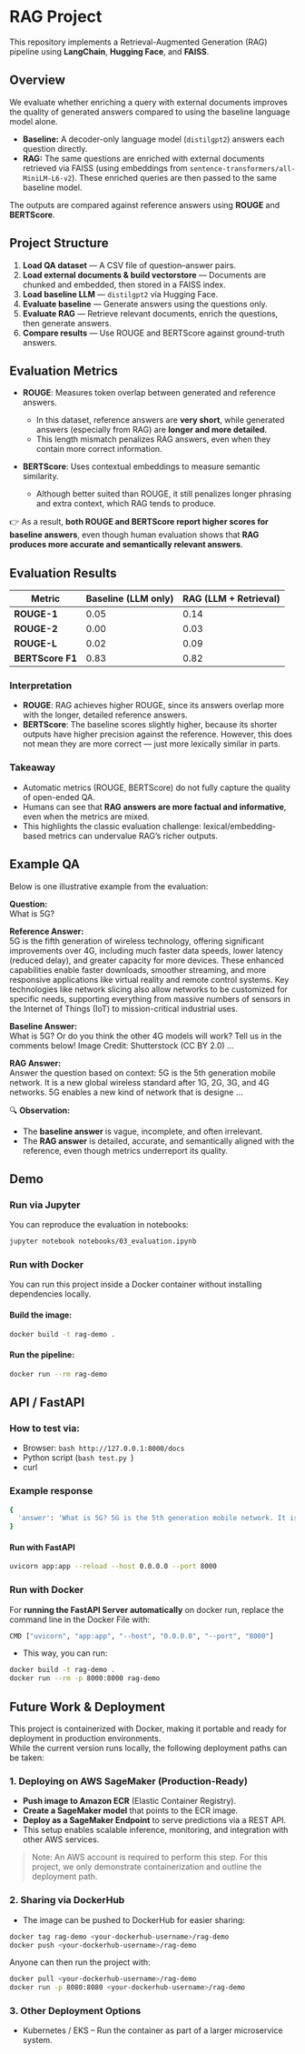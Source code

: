 # RAG Project

This repository implements a Retrieval-Augmented Generation (RAG) pipeline using **LangChain**, **Hugging Face**, and **FAISS**.

## Overview
We evaluate whether enriching a query with external documents improves the quality of generated answers compared to using the baseline language model alone.

- **Baseline:** A decoder-only language model (`distilgpt2`) answers each question directly.  
- **RAG:** The same questions are enriched with external documents retrieved via FAISS (using embeddings from `sentence-transformers/all-MiniLM-L6-v2`). These enriched queries are then passed to the same baseline model.  

The outputs are compared against reference answers using **ROUGE** and **BERTScore**.

## Project Structure
1. **Load QA dataset** — A CSV file of question–answer pairs.  
2. **Load external documents & build vectorstore** — Documents are chunked and embedded, then stored in a FAISS index.  
3. **Load baseline LLM** — `distilgpt2` via Hugging Face.  
4. **Evaluate baseline** — Generate answers using the questions only.  
5. **Evaluate RAG** — Retrieve relevant documents, enrich the questions, then generate answers.  
6. **Compare results** — Use ROUGE and BERTScore against ground-truth answers.

## Evaluation Metrics
- **ROUGE**: Measures token overlap between generated and reference answers.  
  - In this dataset, reference answers are **very short**, while generated answers (especially from RAG) are **longer and more detailed**.  
  - This length mismatch penalizes RAG answers, even when they contain more correct information.  

- **BERTScore**: Uses contextual embeddings to measure semantic similarity.  
  - Although better suited than ROUGE, it still penalizes longer phrasing and extra context, which RAG tends to produce.

👉 As a result, **both ROUGE and BERTScore report higher scores for baseline answers**, even though human evaluation shows that **RAG produces more accurate and semantically relevant answers**.

## Evaluation Results

| Metric          | Baseline (LLM only) | RAG (LLM + Retrieval) |
|-----------------|----------------------|------------------------|
| **ROUGE-1**     | 0.05                 | 0.14                   |
| **ROUGE-2**     | 0.00                 | 0.03                   |
| **ROUGE-L**     | 0.02                 | 0.09                   |
| **BERTScore F1**| 0.83                 | 0.82                   |

### Interpretation
- **ROUGE**: RAG achieves higher ROUGE, since its answers overlap more with the longer, detailed reference answers.  
- **BERTScore**: The baseline scores slightly higher, because its shorter outputs have higher precision against the reference. However, this does not mean they are more correct — just more lexically similar in parts. 

### Takeaway
- Automatic metrics (ROUGE, BERTScore) do not fully capture the quality of open-ended QA.  
- Humans can see that **RAG answers are more factual and informative**, even when the metrics are mixed.  
- This highlights the classic evaluation challenge: lexical/embedding-based metrics can undervalue RAG’s richer outputs.

## Example QA

Below is one illustrative example from the evaluation:

**Question:**  
What is 5G?

**Reference Answer:**  
5G is the fifth generation of wireless technology, offering significant improvements over 4G, including much faster data speeds, lower latency (reduced delay), and greater capacity for more devices. These enhanced capabilities enable faster downloads, smoother streaming, and more responsive applications like virtual reality and remote control systems. Key technologies like network slicing also allow networks to be customized for specific needs, supporting everything from massive numbers of sensors in the Internet of Things (IoT) to mission-critical industrial uses.

**Baseline Answer:**  
What is 5G? Or do you think the other 4G models will work? Tell us in the comments below!
Image Credit: Shutterstock (CC BY 2.0) ...

**RAG Answer:**  
Answer the question based on context:
5G is the 5th generation mobile network. It is a new global wireless standard after 1G, 2G, 3G,
and 4G networks. 5G enables a new kind of network that is designe ...

🔍 **Observation:**  
- The **baseline answer** is vague, incomplete, and often irrelevant.  
- The **RAG answer** is detailed, accurate, and semantically aligned with the reference, even though metrics underreport its quality.

## Demo

### Run via Jupyter
You can reproduce the evaluation in notebooks:

```bash
jupyter notebook notebooks/03_evaluation.ipynb
```

### Run with Docker
You can run this project inside a Docker container without installing dependencies locally.

#### Build the image:
```bash
docker build -t rag-demo .
```

#### Run the pipeline:
```bash
docker run --rm rag-demo
```

## API / FastAPI

### How to test via:

- Browser: ```bash http://127.0.0.1:8000/docs ```
- Python script (```bash test.py ```)
- curl

### Example response
```bash
{
  'answer': 'What is 5G? 5G is the 5th generation mobile network. It is a new global wireless standard after 1G, 2G, 3G, \nand 4G networks. 5G enables a new kind of network that is designed to connect virtually \neveryone and everything together including machines, objects, and devices. \n5G wireless technology is meant to deliver higher multi-Gbps peak data speeds, ultra low \nlatency, more reliability, massive network capacity, increased availability, and a more uniform \nuser experience to more users. Higher performance and improved efficiency empower new user \nexperiences and connects new industries. \nThe previous generations of mobile networks are 1G, 2G, 3G, and 4G. \n1G, 2G, 3G, and 4G all led to 5G, which is designed to provide more connectivity than was ever \navailable before. \n5G is a uniﬁed, more capable air interface. It has been designed with an extended capacity to \nenable next-generation user experiences, empower new deployment models and deliver new \nservices. older, hardware-centric networks.  \n5G is the natural successor to 4G LTE, representing a major leap forward in wireless network \nperformance and capabilities. Early deployments are often 5G Non-Standalone (NSA), which \nuses 5G radios built on existing 4G infrastructure. As networks evolve, 5G Standalone (SA) mode \nis becoming more common, fully utilizing the new 5G core network and delivering the full \npotential of 5G. In telecommunications, 5G is the "ﬁfth generation" of cellular network technology, as the \nsuccessor to the fourth generation (4G), and has been deployed by mobile operators worldwide \nsince 2019. \nCompared to 4G, 5G networks offer not only higher download speeds, with a peak speed of \n10 gigabits per second (Gbit/s), but also substantially lower latency, enabling near-instantaneous \ncommunication through cellular base stations and antennae. There is one global uniﬁed 5G \nstandard: 5G New Radio (5G NR), which has been developed by the 3rd Generation Partnership \nProject (3GPP) based on speciﬁcations deﬁned by the International Telecommunication \nUnion (ITU) under the IMT-2020 requirements.  \nThe increased bandwidth of 5G over 4G allows them to connect more devices simultaneously \nand improving the quality of cellular data services in crowded areas. These features make 5G \nparticularly suited for applications requiring real-time data exchange, such as extended data\nover 3G. In other words, the system is designed to\nencrypt the data from the network and provide better data transfer speeds. \n5G is a new 4G wireless standard that is designed to be used as a solution for customers \nto all networks, while the traditional 5G network is designed to provide very strong reliability and\nenhance the Internet of Things (IoT) capabilities of the future.  \n5G is a new 3G wireless standard that is designed to be used as a solution for customers \nto all networks, while the traditional 5G network is designed to provide'
}
```

#### Run with FastAPI
```bash
uvicorn app:app --reload --host 0.0.0.0 --port 8000
```

### Run with Docker
For **running the FastAPI Server automatically** on docker run, replace the command line in the Docker File with:
```bash
CMD ["uvicorn", "app:app", "--host", "0.0.0.0", "--port", "8000"]
```

- This way, you can run:
```bash
docker build -t rag-demo .
docker run --rm -p 8000:8000 rag-demo
```

## Future Work & Deployment

This project is containerized with Docker, making it portable and ready for deployment in production environments.  
While the current version runs locally, the following deployment paths can be taken:

### 1. Deploying on AWS SageMaker (Production-Ready)
- **Push image to Amazon ECR** (Elastic Container Registry).
- **Create a SageMaker model** that points to the ECR image.
- **Deploy as a SageMaker Endpoint** to serve predictions via a REST API.
- This setup enables scalable inference, monitoring, and integration with other AWS services.

> Note: An AWS account is required to perform this step. For this project, we only demonstrate containerization and outline the deployment path.

### 2. Sharing via DockerHub
- The image can be pushed to DockerHub for easier sharing:
```bash
docker tag rag-demo <your-dockerhub-username>/rag-demo
docker push <your-dockerhub-username>/rag-demo
```

Anyone can then run the project with:
```bash
docker pull <your-dockerhub-username>/rag-demo
docker run -p 8080:8080 <your-dockerhub-username>/rag-demo
```

### 3. Other Deployment Options
- Kubernetes / EKS – Run the container as part of a larger microservice system.

